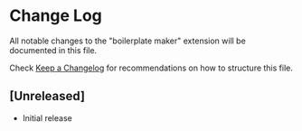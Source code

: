 # Change Log

All notable changes to the "boilerplate maker" extension will be documented in this file.

Check [Keep a Changelog](http://keepachangelog.com/) for recommendations on how to structure this file.

## [Unreleased]

- Initial release
